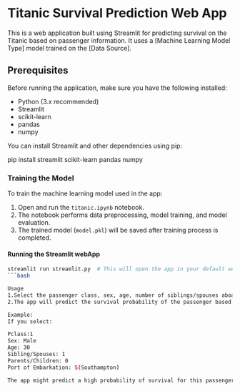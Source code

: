 
# Titanic Survival Prediction Web App

This is a web application built using Streamlit for predicting survival on the Titanic based on passenger information. It uses a [Machine Learning Model Type] model trained on the [Data Source].

## Prerequisites

Before running the application, make sure you have the following installed:

- Python (3.x recommended)
- Streamlit
- scikit-learn
- pandas
- numpy

You can install Streamlit and other dependencies using pip:


pip install streamlit scikit-learn pandas numpy

### Training the Model

To train the machine learning model used in the app:

1. Open and run the `titanic.ipynb` notebook.
2. The notebook performs data preprocessing, model training, and model evaluation.
3. The trained model (`model.pkl`) will be saved after training process is completed.

#### Running the Streamlit webApp

```bash
streamlit run streamlit.py  # This will open the app in your default web browser.
```bash

Usage
1.Select the passenger class, sex, age, number of siblings/spouses aboard, number of parents/children aboard, and port of embarkation using the dropdowns and input fields.
2.The app will predict the survival probability of the passenger based on the input data.

Example:
If you select:

Pclass:1
Sex: Male
Age: 30
Sibling/Spouses: 1
Parents/Children: 0
Port of Embarkation: S(Southampton)

The app might predict a high probability of survival for this passenger.